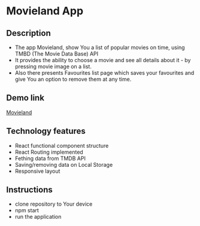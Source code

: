 # Movieland App

## Description
- The app Movieland, show You a list of popular movies on time, using TMBD (The Movie Data Base) API
- It provides the ability to choose a movie and see all details about it - by pressing movie image on a list.
- Also there presents Favourites list page which saves your favourites and give You an option to remove them at any time.

## Demo link
[Movieland](https://imikator.github.io/movieland/)

## Technology features
- React functional component structure
- React Routing implemented
- Fething data from TMDB API
- Saving/removing data on Local Storage
- Responsive layout

 ## Instructions
 - clone repository to Your device
 - npm start
 - run the application
